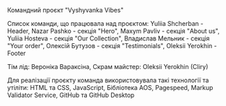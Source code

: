 Командний проєкт "Vyshyvanka Vibes"

Список команди, що працювала над проєктом: Yuliia Shcherban - Header, Nazar
Pashko - секція "Hero", Maxym Pavliv - секція "About us", Yuliia Hosteva -
секція "Our Collection", Владислав Мельник - секція "Your order", Олексій
Бутузов - секція "Testimonials", Oleksii Yerokhin - Footer

Тім лід: Вероніка Вараксіна, Скрам майстер: Oleksii Yerokhin (Cliry)

Для реалізації проєкту команда використовувала такі технології та утіліти: HTML
та CSS, JavaScript, Бібліотека AOS, Pagespeed, Markup Validator Service, GitHub
та GitHub Desktop
